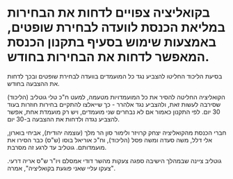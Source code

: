 # בקואליציה צפויים לדחות את הבחירות במליאת הכנסת לוועדה לבחירת שופטים, באמצעות שימוש בסעיף בתקנון הכנסת המאפשר לדחות את הבחירות בחודש.

בסיעת הליכוד החליטו להצביע נגד כל המועמדים בוועדה לבחירת שופטים ובכך לדחות את ההצבעה בחודש.

הקואליציה החליטה להסיר את כל המועמדויות מטעמה, למעט ח"כ טלי גוטליב (הליכוד) שסירבה לעשות זאת, ולהצביע נגד אלהרר - כך שייאלצו להתקיים בחירות חוזרות בעוד 30 יום. לפי התקנון כאמור אם לא נבחרים שני מועמדים, ויש רק מועמדת אחת, אפשר להצביע נגדה ולדחות את ההצבעה ב-30 יום.

חברי הכנסת מהקואליציה יצחק קרויזר ולימור סון הר מלך (עוצמה יהודית), אביחי בוארון, אלי דלל, משה סעדה ומשה פסל (הליכוד), וח"כ אוריאל בוסו (ש"ס) כבר הסירו את מועמדותם. גוטליב עד לרגע זה מסרבת.

גוטליב ציינה שבמהלך הישיבה ספגה צעקות מהשר דודי אמסלם ויו"ר ש"ס אריה דרעי. "צעקו עליי שאני פוגעת בקואליציה", אמרה.

